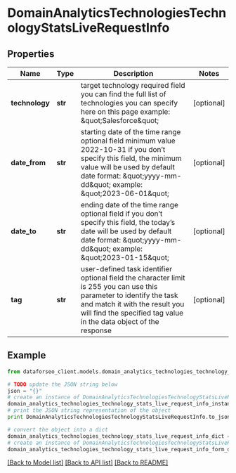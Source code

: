 # DomainAnalyticsTechnologiesTechnologyStatsLiveRequestInfo


## Properties

Name | Type | Description | Notes
------------ | ------------- | ------------- | -------------
**technology** | **str** | target technology required field you can find the full list of technologies you can specify here on this page example: \&quot;Salesforce\&quot; | [optional] 
**date_from** | **str** | starting date of the time range optional field minimum value 2022-10-31 if you don’t specify this field, the minimum value will be used by default date format: \&quot;yyyy-mm-dd\&quot; example: \&quot;2023-06-01\&quot; | [optional] 
**date_to** | **str** | ending date of the time range optional field if you don’t specify this field, the today’s date will be used by default date format: \&quot;yyyy-mm-dd\&quot; example: \&quot;2023-01-15\&quot; | [optional] 
**tag** | **str** | user-defined task identifier optional field the character limit is 255 you can use this parameter to identify the task and match it with the result you will find the specified tag value in the data object of the response | [optional] 

## Example

```python
from dataforseo_client.models.domain_analytics_technologies_technology_stats_live_request_info import DomainAnalyticsTechnologiesTechnologyStatsLiveRequestInfo

# TODO update the JSON string below
json = "{}"
# create an instance of DomainAnalyticsTechnologiesTechnologyStatsLiveRequestInfo from a JSON string
domain_analytics_technologies_technology_stats_live_request_info_instance = DomainAnalyticsTechnologiesTechnologyStatsLiveRequestInfo.from_json(json)
# print the JSON string representation of the object
print DomainAnalyticsTechnologiesTechnologyStatsLiveRequestInfo.to_json()

# convert the object into a dict
domain_analytics_technologies_technology_stats_live_request_info_dict = domain_analytics_technologies_technology_stats_live_request_info_instance.to_dict()
# create an instance of DomainAnalyticsTechnologiesTechnologyStatsLiveRequestInfo from a dict
domain_analytics_technologies_technology_stats_live_request_info_form_dict = domain_analytics_technologies_technology_stats_live_request_info.from_dict(domain_analytics_technologies_technology_stats_live_request_info_dict)
```
[[Back to Model list]](../README.md#documentation-for-models) [[Back to API list]](../README.md#documentation-for-api-endpoints) [[Back to README]](../README.md)


